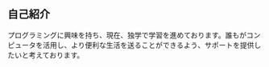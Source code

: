 ## 自己紹介
プログラミングに興味を持ち、現在、独学で学習を進めております。誰もがコンピュータを活用し、より便利な生活を送ることができるよう、サポートを提供したいと考えております。

<!--
**ToroSimeSaba/ToroSimeSaba** is a ✨ _special_ ✨ repository because its `README.md` (this file) appears on your GitHub profile.

Here are some ideas to get you started:

- 🔭 I’m currently working on ...
- 🌱 I’m currently learning ...
- 👯 I’m looking to collaborate on ...
- 🤔 I’m looking for help with ...
- 💬 Ask me about ...
- 📫 How to reach me: ...
- 😄 Pronouns: ...
- ⚡ Fun fact: ...
-->
